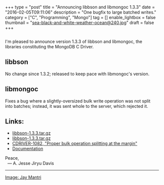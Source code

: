 +++
type = "post"
title = "Announcing libbson and libmongoc 1.3.3"
date = "2016-02-05T09:11:06"
description = "One bugfix to large batched writes."
category = ["C", "Programming", "Mongo"]
tag = []
enable_lightbox = false
thumbnail = "sea-black-and-white-weather-ocean@240.jpg"
draft = false
+++

<p><img alt="" src="sea-black-and-white-weather-ocean.jpg" /></p>
<p>I'm pleased to announce version 1.3.3 of libbson and libmongoc, the libraries
constituting the MongoDB C Driver.</p>
<h2 id="libbson">libbson</h2>
<p>No change since 1.3.2; released to keep pace with libmongoc's version.</p>
<h2 id="libmongoc">libmongoc</h2>
<p>Fixes a bug where
a slightly-oversized bulk write operation was not split into batches; instead,
it was sent whole to the server, which rejected it.</p>
<h2 id="links">Links:</h2>
<ul>
<li><a href="https://github.com/mongodb/libbson/releases/download/1.3.3/libbson-1.3.3.tar.gz">libbson-1.3.3.tar.gz</a></li>
<li><a href="https://github.com/mongodb/mongo-c-driver/releases/download/1.3.3/mongo-c-driver-1.3.3.tar.gz">libbson-1.3.3.tar.gz</a></li>
<li><a href="https://jira.mongodb.org/browse/CDRIVER-1082">CDRIVER-1082, "Proper bulk operation splitting at the margin"</a></li>
<li><a href="https://api.mongodb.org/c/">Documentation</a></li>
</ul>
<p>Peace,<br />
&nbsp;&nbsp;&mdash; A. Jesse Jiryu Davis</p>
<hr />
<p><a href="http://jaymantri.com/post/110848819388/download">Image: Jay Mantri</a></p>
